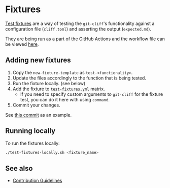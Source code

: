 # Fixtures

[Test fixtures](https://en.wikipedia.org/wiki/Test_fixture) are a way of testing the `git-cliff`'s functionality against a configuration file (`cliff.toml`) and asserting the output (`expected.md`).

They are being [run](https://github.com/orhun/git-cliff/actions/workflows/test-fixtures.yml) as a part of the GitHub Actions and the workflow file can be viewed [here](../workflows/test-fixtures.yml).

## Adding new fixtures

1. Copy the `new-fixture-template` as `test-<functionality>`.
2. Update the files accordingly to the function that is being tested.
3. Run the fixture locally. (see below)
4. Add the fixture to [`test-fixtures.yml`](../workflows/test-fixtures.yml) matrix.
   - If you need to specify custom arguments to `git-cliff` for the fixture test, you can do it here with using `command`.
5. Commit your changes.

See [this commit](https://github.com/orhun/git-cliff/commit/c94cb6a37ae268953ab29dd35cb43b6a4fec47cc) as an example.

## Running locally

To run the fixtures locally:

```sh
./test-fixtures-locally.sh <fixture_name>
```

## See also

- [Contribution Guidelines](https://github.com/orhun/git-cliff/blob/main/CONTRIBUTING.md)
